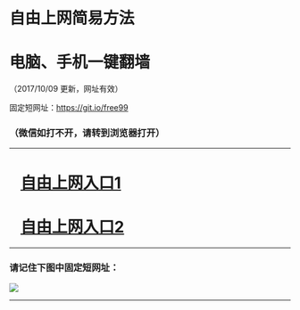 ﻿# 自由上网简易方法

# 电脑、手机一键翻墙

（2017/10/09 更新，网址有效）

固定短网址：https://git.io/free99

### （微信如打不开，请转到浏览器打开）


***





# &nbsp;&nbsp; <a href="http://ft2373621719.fwq-tz-1001.info/fwqtz01.html?t=10090011192 " target="_blank">自由上网入口1</a>
# &nbsp;&nbsp; <a href="http://ft266898389.fwq-tz-1002.info/fwqtz02.html?t=10090019033 " target="_blank">自由上网入口2</a>
***

### 请记住下图中固定短网址：

<img src="https://s3-us-west-2.amazonaws.com/fwq-1001/yjfq-20170905okok.png" /> 


***

